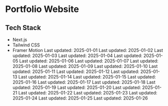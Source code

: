 # Portfolio Website

## Tech Stack

- Next.js
- Tailwind CSS
- Framer Motion
Last updated: 2025-01-01
Last updated: 2025-01-02
Last updated: 2025-01-03
Last updated: 2025-01-04
Last updated: 2025-01-05
Last updated: 2025-01-06
Last updated: 2025-01-07
Last updated: 2025-01-08
Last updated: 2025-01-09
Last updated: 2025-01-10
Last updated: 2025-01-11
Last updated: 2025-01-12
Last updated: 2025-01-13
Last updated: 2025-01-14
Last updated: 2025-01-15
Last updated: 2025-01-16
Last updated: 2025-01-17
Last updated: 2025-01-18
Last updated: 2025-01-19
Last updated: 2025-01-20
Last updated: 2025-01-21
Last updated: 2025-01-22
Last updated: 2025-01-23
Last updated: 2025-01-24
Last updated: 2025-01-25
Last updated: 2025-01-26

